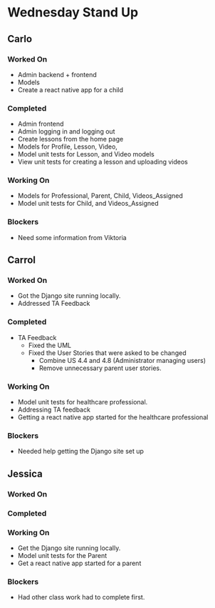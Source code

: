 # Wednesday Stand Up

## Carlo
### Worked On
* Admin backend + frontend
* Models
* Create a react native app for a child
### Completed
* Admin frontend
* Admin logging in and logging out
* Create lessons from the home page
* Models for Profile, Lesson, Video,
* Model unit tests for Lesson, and Video models
* View unit tests for creating a lesson and uploading videos
### Working On
* Models for Professional, Parent, Child, Videos_Assigned
* Model unit tests for Child, and Videos_Assigned
### Blockers
* Need some information from Viktoria

## Carrol
### Worked On
* Got the Django site running locally.
* Addressed TA Feedback
### Completed
* TA Feedback
  * Fixed the UML
  * Fixed the User Stories that were asked to be changed
    * Combine US 4.4 and 4.8 (Administrator managing users)
    * Remove unnecessary parent user stories.
### Working On
* Model unit tests for healthcare professional.
* Addressing TA feedback
* Getting a react native app started for the healthcare professional
### Blockers
* Needed help getting the Django site set up

## Jessica
### Worked On
### Completed
### Working On
* Get the Django site running locally.
* Model unit tests for the Parent
* Get a react native app started for a parent
### Blockers
* Had other class work had to complete first. 